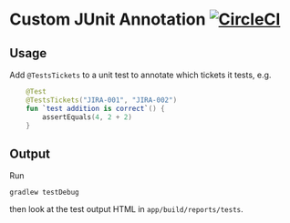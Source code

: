 # Custom JUnit Annotation [![CircleCI](https://circleci.com/gh/markwhitaker/CustomJUnitAnnotation.svg?style=shield)](https://circleci.com/gh/markwhitaker/CustomJUnitAnnotation)

## Usage

Add `@TestsTickets` to a unit test to annotate which tickets it tests, e.g.

```kotlin
    @Test
    @TestsTickets("JIRA-001", "JIRA-002")
    fun `test addition is correct`() {
        assertEquals(4, 2 + 2)
    }
```

## Output

Run

```
gradlew testDebug
```

then look at the test output HTML in `app/build/reports/tests`.
